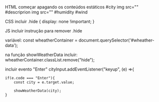 HTML
começar apagando os conteúdos estáticos
    #city
        img src=""
    #descriprion
        img src=""
    #humidity
    #wind

CSS
incluir
    .hide {
        display: none !important;
    }

JS
incluir instrução para remover .hide

variável:
const wheatherContainer = document.querySelector('#wheather-data');

na função showWeatherData incluir:
wheatherContainer.classList.remove("hide");

incluir evento "Enter"
cityInput.addEventListener("keyup", (e) =>{

    if(e.code === "Enter"){
        const city = e.target.value;

        showWeatherData(city);
    }